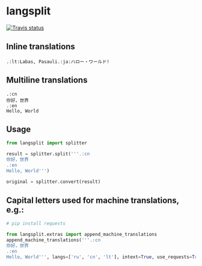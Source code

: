 # langsplit
[![Travis status](https://img.shields.io/travis/mindey/langsplit/master.svg?style=flat)](https://travis-ci.org/mindey/langsplit)

## Inline translations

```
.:lt:Labas, Pasauli.:ja:ハロー・ワールド!
```

## Multiline translations

```
.:cn
你好，世界
.:en
Hello, World
```

## Usage

```python
from langsplit import splitter

result = splitter.split('''.:cn
你好，世界
.:en
Hello, World''')

original = splitter.convert(result)
```

## Capital letters used for machine translations, e.g.:

```python
# pip install requests

from langsplit.extras import append_machine_translations
append_machine_translations('''.:cn
你好，世界
.:en
Hello, World''', langs=['ru', 'cn', 'lt'], intext=True, use_requests=True)
```
